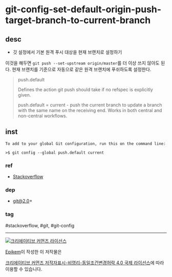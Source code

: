 # git-config-set-default-origin-push-target-branch-to-current-branch

## desc
  - 깃 설정에서 기본 원격 푸시 대상을 현재 브랜치로 설정하기

  이것을 해두면 `git push --set-upstream origin/master`를 더 이상 쓰지 않아도 된다.
  현재 브랜치를 기준으로 자동으로 같은 원격 브랜치에 푸쉬하도록 설정한다.

  >  push.default
  >
  >  Defines the action git push should take if no refspec is explicitly given.
  >
  >  push.default = current - push the current branch to update a branch with the same name on the receiving end. Works in both central and non-central workflows.


## inst
    To add to your global Git configuration, run this on the command line:

    >$ git config --global push.default current



### ref
  - [Stackoverflow](https://stackoverflow.com/questions/1519006/how-do-you-create-a-remote-git-branch/27185855#27185855)

### dep
  - git@2.0+

### tag
  #stackoverflow, #git, #git-config



----
<a rel="license" href="http://creativecommons.org/licenses/by-nc-sa/4.0/"><img alt="크리에이티브 커먼즈 라이선스" style="border-width:0" src="https://i.creativecommons.org/l/by-nc-sa/4.0/88x31.png" /></a>

<a href='https://www.facebook.com/hanmomhanda' target='_blank'>Epikem</a>이 작성한 이 저작물은

<a rel="license" href="http://creativecommons.org/licenses/by-nc-sa/4.0/">크리에이티브 커먼즈 저작자표시-비영리-동일조건변경허락 4.0 국제 라이선스</a>에 따라 이용할 수 있습니다.
